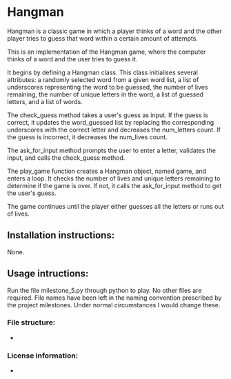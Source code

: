 # Hangman
Hangman is a classic game in which a player thinks of a word and the other player tries to guess that word within a certain amount of attempts.

This is an implementation of the Hangman game, where the computer thinks of a word and the user tries to guess it.

It begins by defining a Hangman class. This class initialises several attributes: a randomly selected word from a given word list, a list of underscores representing the word to be guessed, the number of lives remaining, the number of unique letters in the word, a list of guessed letters, and a list of words.

The check_guess method takes a user's guess as input. If the guess is correct, it updates the word_guessed list by replacing the corresponding underscores with the correct letter and decreases the num_letters count. If the guess is incorrect, it decreases the num_lives count.

The ask_for_input method prompts the user to enter a letter, validates the input, and calls the check_guess method.

The play_game function creates a Hangman object, named game, and enters a loop. It checks the number of lives and unique letters remaining to determine if the game is over. If not, it calls the ask_for_input method to get the user's guess.

The game continues until the player either guesses all the letters or runs out of lives.

## Installation instructions:

None.

## Usage intructions:

Run the file milestone_5.py through python to play. No other files are required. File names have been left in the naming convention prescribed by the project milestones. Under normal circumstances I would change these. 

### File structure:

-

### License information:

-


